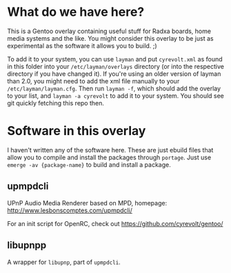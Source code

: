 # What do we have here?
This is a Gentoo overlay containing useful stuff for Radxa boards, home media systems and the like. You might consider this overlay to be just as experimental as the software it allows you to build. ;)

To add it to your system, you can use `layman` and put `cyrevolt.xml` as found in this folder into your `/etc/layman/overlays` directory (or into the respective directory if you have changed it). If you're using an older version of layman than 2.0, you might need to add the xml file manually to your `/etc/layman/layman.cfg`.
Then run `layman -f`, which should add the overlay to your list, and `layman -a cyrevolt` to add it to your system. You should see git quickly fetching this repo then.

# Software in this overlay
I haven't written any of the software here. These are just ebuild files that allow you to compile and install the packages through `portage`. Just use `emerge -av {package-name}` to build and install a package.

## upmpdcli
UPnP Audio Media Renderer based on MPD, homepage: http://www.lesbonscomptes.com/upmpdcli/

For an init script for OpenRC, check out https://github.com/cyrevolt/gentoo/

## libupnpp
A wrapper for `libupnp`, part of `upmpdcli`.
